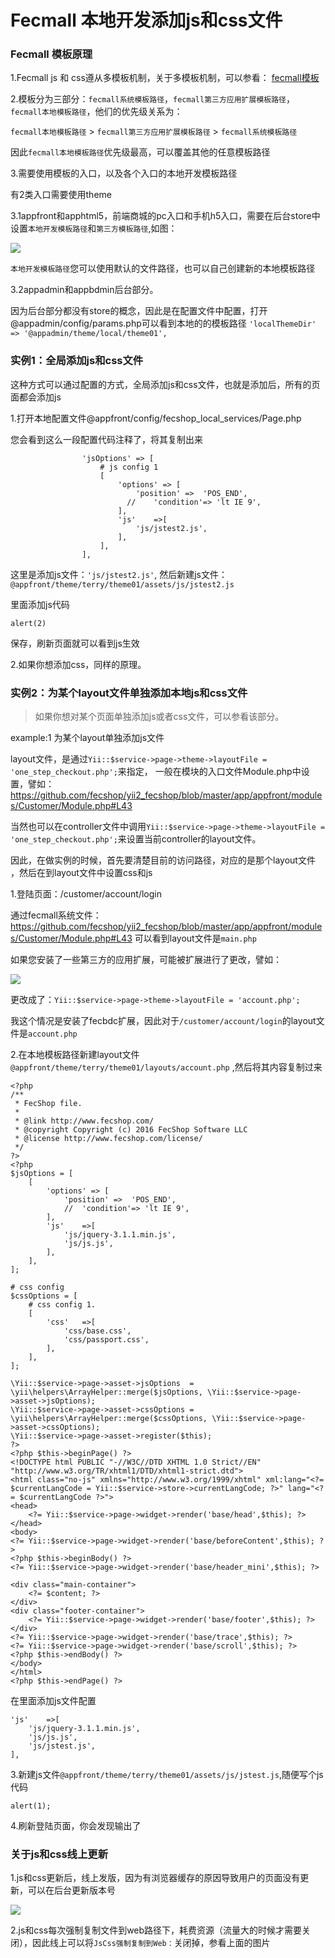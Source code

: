 Fecmall 本地开发添加js和css文件
===================


### Fecmall 模板原理

1.Fecmall js 和 css遵从多模板机制，关于多模板机制，可以参看：
[fecmall模板](http://www.fecmall.com/doc/fecshop-guide/instructions/cn-2.0/guide-fecmall_theme.html)


2.模板分为三部分：`fecmall系统模板路径`，`fecmall第三方应用扩展模板路径`，`fecmall本地模板路径`，他们的优先级关系为：


`fecmall本地模板路径` > `fecmall第三方应用扩展模板路径` > `fecmall系统模板路径`

因此`fecmall本地模板路径`优先级最高，可以覆盖其他的任意模板路径


3.需要使用模板的入口，以及各个入口的本地开发模板路径

有2类入口需要使用theme

3.1appfront和apphtml5，前端商城的pc入口和手机h5入口，需要在后台store中设置`本地开发模板路径`和`第三方模板路径`,如图：

![](images/feca1.png)

`本地开发模板路径`您可以使用默认的文件路径，也可以自己创建新的本地模板路径


3.2appadmin和appbdmin后台部分。

因为后台部分都没有store的概念，因此是在配置文件中配置，打开@appadmin/config/params.php可以看到本地的的模板路径
`'localThemeDir' => '@appadmin/theme/local/theme01',`


### 实例1：全局添加js和css文件

这种方式可以通过配置的方式，全局添加js和css文件，也就是添加后，所有的页面都会添加js

1.打开本地配置文件@appfront/config/fecshop_local_services/Page.php

您会看到这么一段配置代码注释了，将其复制出来

```
                'jsOptions'	=> [
                    # js config 1
                    [
                        'options' => [
                            'position' =>  'POS_END',
                          //	'condition'=> 'lt IE 9',
                        ],
                        'js'	=>[
                            'js/jstest2.js',
                        ],
                    ],
                ],
```

这里是添加js文件：`'js/jstest2.js'`, 然后新建js文件：`@appfront/theme/terry/theme01/assets/js/jstest2.js`

里面添加js代码

```
alert(2)
```

保存，刷新页面就可以看到js生效

2.如果你想添加css，同样的原理。



### 实例2：为某个layout文件单独添加本地js和css文件

> 如果你想对某个页面单独添加js或者css文件，可以参看该部分。

example:1 为某个layout单独添加js文件


layout文件，是通过`Yii::$service->page->theme->layoutFile = 'one_step_checkout.php';`来指定，
一般在模块的入口文件Module.php中设置，譬如：https://github.com/fecshop/yii2_fecshop/blob/master/app/appfront/modules/Customer/Module.php#L43

当然也可以在controller文件中调用`Yii::$service->page->theme->layoutFile = 'one_step_checkout.php';`来设置当前controller的layout文件。

因此，在做实例的时候，首先要清楚目前的访问路径，对应的是那个layout文件
，然后在到layout文件中设置css和js





1.登陆页面：/customer/account/login

通过fecmall系统文件：https://github.com/fecshop/yii2_fecshop/blob/master/app/appfront/modules/Customer/Module.php#L43 可以看到layout文件是`main.php`

如果您安装了一些第三方的应用扩展，可能被扩展进行了更改，譬如：

![](images/feca2.png)

更改成了：`Yii::$service->page->theme->layoutFile = 'account.php';`

我这个情况是安装了fecbdc扩展，因此对于`/customer/account/login`的layout文件是`account.php`


2.在本地模板路径新建layout文件`@appfront/theme/terry/theme01/layouts/account.php`
,然后将其内容复制过来


```
<?php
/**
 * FecShop file.
 *
 * @link http://www.fecshop.com/
 * @copyright Copyright (c) 2016 FecShop Software LLC
 * @license http://www.fecshop.com/license/
 */
?>
<?php
$jsOptions = [
    [
        'options' => [
            'position' =>  'POS_END',
            //	'condition'=> 'lt IE 9',
        ],
        'js'	=>[
            'js/jquery-3.1.1.min.js',
            'js/js.js',
        ],
    ],
];

# css config
$cssOptions = [
    # css config 1.
    [
        'css'	=>[
            'css/base.css',
            'css/passport.css',
        ],
    ],
];

\Yii::$service->page->asset->jsOptions 	= \yii\helpers\ArrayHelper::merge($jsOptions, \Yii::$service->page->asset->jsOptions);
\Yii::$service->page->asset->cssOptions = \yii\helpers\ArrayHelper::merge($cssOptions, \Yii::$service->page->asset->cssOptions);
\Yii::$service->page->asset->register($this);
?>
<?php $this->beginPage() ?>
<!DOCTYPE html PUBLIC "-//W3C//DTD XHTML 1.0 Strict//EN" "http://www.w3.org/TR/xhtml1/DTD/xhtml1-strict.dtd">
<html class="no-js" xmlns="http://www.w3.org/1999/xhtml" xml:lang="<?= $currentLangCode = Yii::$service->store->currentLangCode; ?>" lang="<?= $currentLangCode ?>">
<head>
    <?= Yii::$service->page->widget->render('base/head',$this); ?>
</head>
<body>
<?= Yii::$service->page->widget->render('base/beforeContent',$this); ?>
<?php $this->beginBody() ?>
<?= Yii::$service->page->widget->render('base/header_mini',$this); ?>

<div class="main-container">
    <?= $content; ?>
</div>
<div class="footer-container">
    <?= Yii::$service->page->widget->render('base/footer',$this); ?>
</div>
<?= Yii::$service->page->widget->render('base/trace',$this); ?>
<?= Yii::$service->page->widget->render('base/scroll',$this); ?>
<?php $this->endBody() ?>
</body>
</html>
<?php $this->endPage() ?>
```

在里面添加js文件配置

```
'js'	=>[
    'js/jquery-3.1.1.min.js',
    'js/js.js',
    'js/jstest.js',
],

```

 
 3.新建js文件`@appfront/theme/terry/theme01/assets/js/jstest.js`,随便写个js代码
 
 ```
 alert(1);
 ```
 
 4.刷新登陆页面，你会发现输出了
 
 
 
### 关于js和css线上更新
 
 1.js和css更新后，线上发版，因为有浏览器缓存的原因导致用户的页面没有更新，可以在后台更新版本号
 
 
 
![](images/feca3.png)
 
 
 2.js和css每次强制复制文件到web路径下，耗费资源（流量大的时候才需要关闭），因此线上可以将`JsCss强制复制到Web：`关闭掉，参看上面的图片
 

 
 
 
 
